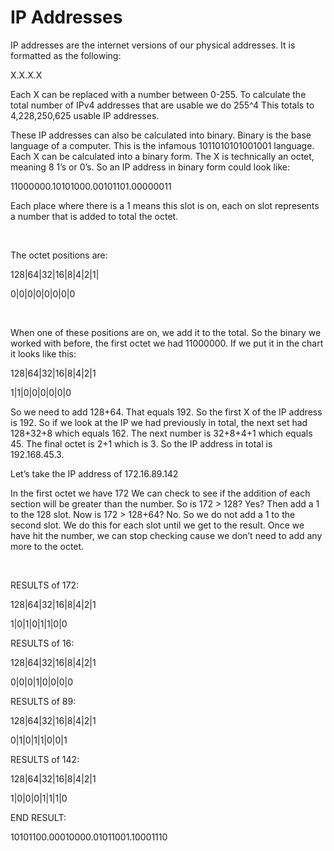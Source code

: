 # IP Addresses
IP addresses are the internet versions of our physical addresses. It is formatted as the following:

X.X.X.X

Each X can be replaced with a number between 0-255.
To calculate the total number of IPv4 addresses that are usable we do 255^4
This totals to 4,228,250,625 usable IP addresses.

These IP addresses can also be calculated into binary. Binary is the base language of a computer. This is the infamous 1011010101001001 language. Each X can be calculated into a binary form. The X is technically an octet, meaning 8 1’s or 0’s. So an IP address in binary form could look like:

11000000.10101000.00101101.00000011

Each place where there is a 1 means this slot is on, each on slot represents a number that is added to total the octet. 

&nbsp;

The octet positions are:

128|64|32|16|8|4|2|1|

0|0|0|0|0|0|0|0

&nbsp;

When one of these positions are on, we add it to the total.
So the binary we worked with before, the first octet we had 11000000.
If we put it in the chart it looks like this:


128|64|32|16|8|4|2|1

1|1|0|0|0|0|0|0

So we need to add 128+64. That equals 192. So the first X of the IP address is 192.
So if we look at the IP we had previously in total, the next set had 128+32+8 which equals 162.
The next number is 32+8+4+1 which equals 45. The final octet is 2+1 which is 3. So the IP address in total is 192.168.45.3.


Let’s take the IP address of 172.16.89.142


In the first octet we have 172
We can check to see if the addition of each section will be greater than the number.
So is 172 > 128? Yes? Then add a 1 to the 128 slot. Now is 172 > 128+64? No. So we do not add a 1 to the second slot. We do this for each slot until we get to the result. Once we have hit the number, we can stop checking cause we don’t need to add any more to the octet. 

&nbsp;

RESULTS of 172:


128|64|32|16|8|4|2|1

1|0|1|0|1|1|0|0


RESULTS of 16:

128|64|32|16|8|4|2|1

0|0|0|1|0|0|0|0

RESULTS of 89:

128|64|32|16|8|4|2|1

0|1|0|1|1|0|0|1

RESULTS of 142:

128|64|32|16|8|4|2|1

1|0|0|0|1|1|1|0

END RESULT:

10101100.00010000.01011001.10001110

